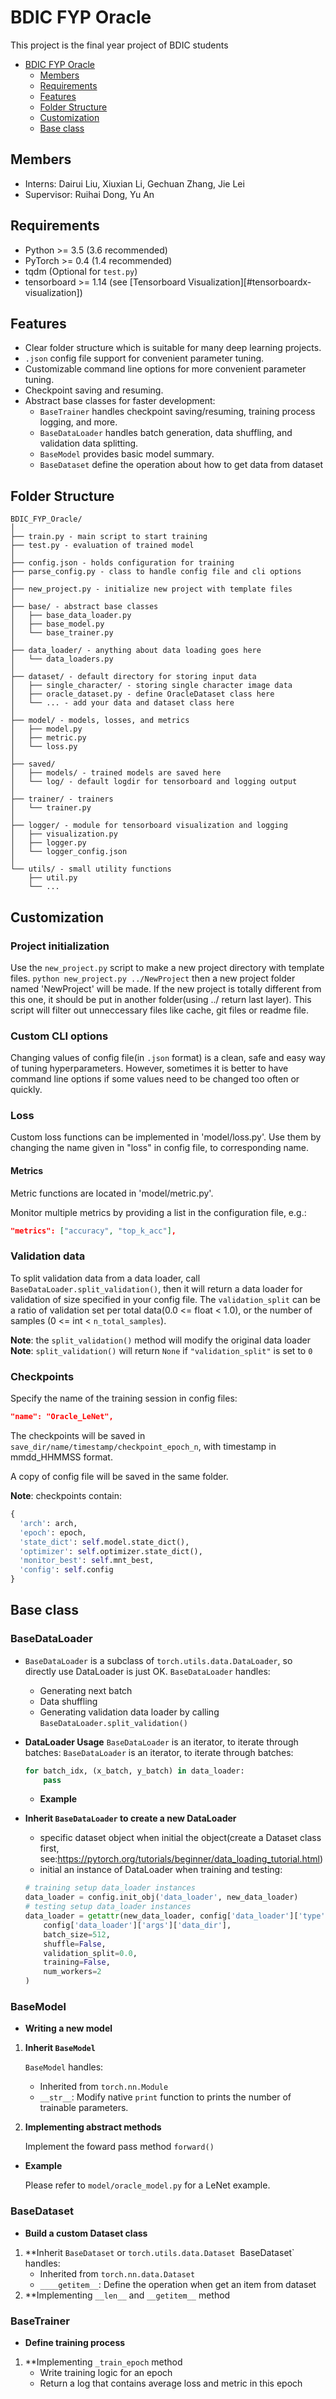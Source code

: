 # BDIC FYP Oracle
This project is the final year project of BDIC students

* [BDIC FYP Oracle](#BDIC-FYP-Oracle)
    * [Members](members)
	* [Requirements](#requirements)
	* [Features](#features)
	* [Folder Structure](#folder-structure)
	* [Customization](#customization)
	* [Base class](#base-class)


## Members
- Interns: Dairui Liu, Xiuxian Li, Gechuan Zhang, Jie Lei
- Supervisor: Ruihai Dong, Yu An

## Requirements
* Python >= 3.5 (3.6 recommended)
* PyTorch >= 0.4 (1.4 recommended)
* tqdm (Optional for `test.py`)
* tensorboard >= 1.14 (see [Tensorboard Visualization][#tensorboardx-visualization])

## Features
* Clear folder structure which is suitable for many deep learning projects.
* `.json` config file support for convenient parameter tuning.
* Customizable command line options for more convenient parameter tuning.
* Checkpoint saving and resuming.
* Abstract base classes for faster development:
  * `BaseTrainer` handles checkpoint saving/resuming, training process logging, and more.
  * `BaseDataLoader` handles batch generation, data shuffling, and validation data splitting.
  * `BaseModel` provides basic model summary.
  * `BaseDataset` define the operation about how to get data from dataset
  
## Folder Structure
  ```
  BDIC_FYP_Oracle/
  │
  ├── train.py - main script to start training
  ├── test.py - evaluation of trained model
  │
  ├── config.json - holds configuration for training
  ├── parse_config.py - class to handle config file and cli options
  │
  ├── new_project.py - initialize new project with template files
  │
  ├── base/ - abstract base classes
  │   ├── base_data_loader.py
  │   ├── base_model.py
  │   └── base_trainer.py
  │
  ├── data_loader/ - anything about data loading goes here
  │   └── data_loaders.py
  │
  ├── dataset/ - default directory for storing input data
  │   ├── single_character/ - storing single character image data
  │   ├── oracle_dataset.py - define OracleDataset class here
  │   └── ... - add your data and dataset class here
  │
  ├── model/ - models, losses, and metrics
  │   ├── model.py
  │   ├── metric.py
  │   └── loss.py
  │
  ├── saved/
  │   ├── models/ - trained models are saved here
  │   └── log/ - default logdir for tensorboard and logging output
  │
  ├── trainer/ - trainers
  │   └── trainer.py
  │
  ├── logger/ - module for tensorboard visualization and logging
  │   ├── visualization.py
  │   ├── logger.py
  │   └── logger_config.json
  │  
  └── utils/ - small utility functions
      ├── util.py
      └── ...
  ```
  
## Customization

### Project initialization
Use the `new_project.py` script to make a new project directory with template files.
`python new_project.py ../NewProject` then a new project folder named 'NewProject' will be made. 
If the new project is totally different from this one, it should be put in another folder(using ../ return last layer).
This script will filter out unneccessary files like cache, git files or readme file.

### Custom CLI options

Changing values of config file(in `.json` format) is a clean, safe and easy way of tuning hyperparameters. However, sometimes
it is better to have command line options if some values need to be changed too often or quickly.

### Loss
Custom loss functions can be implemented in 'model/loss.py'. Use them by changing the name given in "loss" in config file, to corresponding name.

#### Metrics
Metric functions are located in 'model/metric.py'.

Monitor multiple metrics by providing a list in the configuration file, e.g.:
  ```json
  "metrics": ["accuracy", "top_k_acc"],
  ```
  
### Validation data
To split validation data from a data loader, call `BaseDataLoader.split_validation()`, then it will return a data loader for validation of size specified in your config file.
The `validation_split` can be a ratio of validation set per total data(0.0 <= float < 1.0), or the number of samples (0 <= int < `n_total_samples`).

**Note**: the `split_validation()` method will modify the original data loader
**Note**: `split_validation()` will return `None` if `"validation_split"` is set to `0`

### Checkpoints
Specify the name of the training session in config files:
  ```json
  "name": "Oracle_LeNet",
  ```

The checkpoints will be saved in `save_dir/name/timestamp/checkpoint_epoch_n`, with timestamp in mmdd_HHMMSS format.

A copy of config file will be saved in the same folder.

**Note**: checkpoints contain:
  ```python
  {
    'arch': arch,
    'epoch': epoch,
    'state_dict': self.model.state_dict(),
    'optimizer': self.optimizer.state_dict(),
    'monitor_best': self.mnt_best,
    'config': self.config
  }
  ```

## Base class

### BaseDataLoader
- `BaseDataLoader` is a subclass of `torch.utils.data.DataLoader`, so directly use DataLoader is just OK.
    `BaseDataLoader` handles:
    * Generating next batch
    * Data shuffling
    * Generating validation data loader by calling
      `BaseDataLoader.split_validation()`
- **DataLoader Usage**
`BaseDataLoader` is an iterator, to iterate through batches:
  `BaseDataLoader` is an iterator, to iterate through batches:
  ```python
  for batch_idx, (x_batch, y_batch) in data_loader:
      pass
  ```
    * **Example**

- **Inherit ```BaseDataLoader``` to create a new DataLoader**
    * specific dataset object when initial the object(create a Dataset class first, see:https://pytorch.org/tutorials/beginner/data_loading_tutorial.html)
    * initial an instance of DataLoader when training and testing:
    ```python
    # training setup data_loader instances
    data_loader = config.init_obj('data_loader', new_data_loader)
    # testing setup data_loader instances
    data_loader = getattr(new_data_loader, config['data_loader']['type'])(
        config['data_loader']['args']['data_dir'],
        batch_size=512,
        shuffle=False,
        validation_split=0.0,
        training=False,
        num_workers=2
    )
    ```
    
### BaseModel
* **Writing a new model**
1. **Inherit `BaseModel`**

    `BaseModel` handles:
    * Inherited from `torch.nn.Module`
    * `__str__`: Modify native `print` function to prints the number of trainable parameters.

2. **Implementing abstract methods**

    Implement the foward pass method `forward()`

* **Example**

  Please refer to `model/oracle_model.py` for a LeNet example.
  
### BaseDataset
* **Build a custom Dataset class**
1. **Inherit `BaseDataset` or `torch.utils.data.Dataset
    `BaseDataset` handles:
    *  Inherited from `torch.nn.data.Dataset`
    *  `____getitem__`: Define the operation when get an item from dataset
2. **Implementing `__len__` and `__getitem__` method

### BaseTrainer
* **Define training process**
1. **Implementing `_train_epoch` method
    * Write training logic for an epoch
    * Return a log that contains average loss and metric in this epoch
 